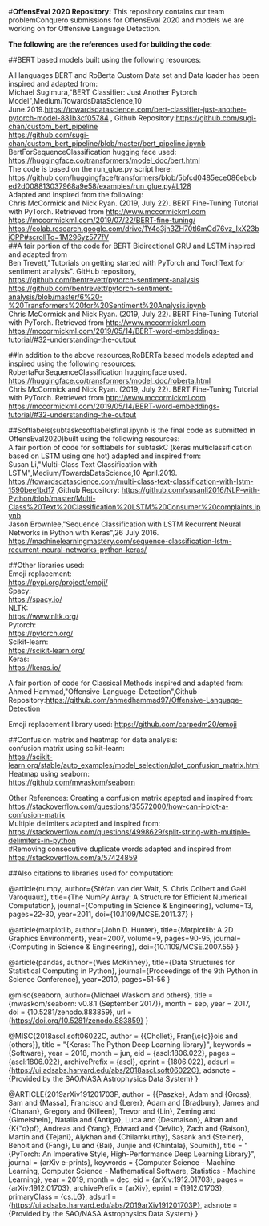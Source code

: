 #**OffensEval 2020 Repository:**
This repository contains our team problemConquero submissions for OffensEval 2020 and models we are working on for Offensive Language Detection.<br/>

**The following are the references used for building the code:**
<br/>

##BERT based models built using the following resources:

All languages BERT and RoBerta Custom Data set and Data loader has been inspired and adapted from:<br/>
Michael Sugimura,"BERT Classifier: Just Another Pytorch Model",Medium/TowardsDataScience,10 June.2019.https://towardsdatascience.com/bert-classifier-just-another-pytorch-model-881b3cf05784 , 
Github Repository:https://github.com/sugi-chan/custom_bert_pipeline<br/>
https://github.com/sugi-chan/custom_bert_pipeline/blob/master/bert_pipeline.ipynb<br/>
BertForSequenceClassification hugging face used:<br/>
https://huggingface.co/transformers/model_doc/bert.html <br/>
The code is based on the run_glue.py script here: <br/>
https://github.com/huggingface/transformers/blob/5bfcd0485ece086ebcbed2d008813037968a9e58/examples/run_glue.py#L128 <br/>
Adapted and Inspired from the following: <br/>
Chris McCormick and Nick Ryan. (2019, July 22). BERT Fine-Tuning Tutorial with PyTorch. Retrieved from http://www.mccormickml.com<br/>
https://mccormickml.com/2019/07/22/BERT-fine-tuning/ <br/>
https://colab.research.google.com/drive/1Y4o3jh3ZH70tl6mCd76vz_IxX23biCPP#scrollTo=1M296yz577fV<br/>
##A fair portion of the code for BERT Bidirectional GRU and LSTM inspired and adapted from <br/>
Ben Trevett,"Tutorials on getting started with PyTorch and TorchText for sentiment analysis". GitHub repository, https://github.com/bentrevett/pytorch-sentiment-analysis<br/>
https://github.com/bentrevett/pytorch-sentiment-analysis/blob/master/6%20-%20Transformers%20for%20Sentiment%20Analysis.ipynb<br/>
Chris McCormick and Nick Ryan. (2019, July 22). BERT Fine-Tuning Tutorial with PyTorch. Retrieved from http://www.mccormickml.com<br/>
https://mccormickml.com/2019/05/14/BERT-word-embeddings-tutorial/#32-understanding-the-output<br/>

##In addition to the above resources,RoBERTa based models adapted and inspired using the following resources: <br/>
RobertaForSequenceClassification huggingface used.  <br/>
https://huggingface.co/transformers/model_doc/roberta.html <br/>
Chris McCormick and Nick Ryan. (2019, July 22). BERT Fine-Tuning Tutorial with PyTorch. Retrieved from http://www.mccormickml.com<br/>
https://mccormickml.com/2019/05/14/BERT-word-embeddings-tutorial/#32-understanding-the-output<br/>


##Softlabels(subtaskcsoftlabelsfinal.ipynb is the final code as submitted in OffensEval2020)built using the following resources: <br/>
A fair portion of code for softlabels for subtaskC (keras multiclassification based on LSTM  using one hot) adapted and inspired from:<br/>
Susan Li,"Multi-Class Text Classification with LSTM",Medium/TowardsDataScience,10 April.2019. https://towardsdatascience.com/multi-class-text-classification-with-lstm-1590bee1bd17 ,Github Repository:
https://github.com/susanli2016/NLP-with-Python/blob/master/Multi-Class%20Text%20Classification%20LSTM%20Consumer%20complaints.ipynb <br/>
Jason Brownlee,"Sequence Classification with LSTM Recurrent Neural Networks in Python with Keras",26 July 2016. https://machinelearningmastery.com/sequence-classification-lstm-recurrent-neural-networks-python-keras/<br/>

##Other libraries used: <br/>
Emoji replacement: <br/>
https://pypi.org/project/emoji/ <br/>
Spacy: <br/>
https://spacy.io/ <br/>
NLTK: <br/>
https://www.nltk.org/ <br/>
Pytorch: <br/>
https://pytorch.org/ <br/>
Scikit-learn: <br/>
https://scikit-learn.org/ <br/>
Keras: <br/>
https://keras.io/ <br/>

A fair portion of code for Classical Methods inspired and adapted from:
Ahmed Hammad,"Offensive-Language-Detection",Github Repository:https://github.com/ahmedhammad97/Offensive-Language-Detection
<br/>

Emoji replacement library used:
https://github.com/carpedm20/emoji



##Confusion matrix and heatmap for data analysis:<br/>
confusion matrix using scikit-learn:<br/>
https://scikit-learn.org/stable/auto_examples/model_selection/plot_confusion_matrix.html<br/>
Heatmap using seaborn:<br/>
https://github.com/mwaskom/seaborn<br/>

Other References:
Creating a confusion matrix apapted and inspired from: https://stackoverflow.com/questions/35572000/how-can-i-plot-a-confusion-matrix<br/>
Multiple delimiters adapted and inspired from: https://stackoverflow.com/questions/4998629/split-string-with-multiple-delimiters-in-python <br/>
#Removing consecutive duplicate words adapted and  inspired from https://stackoverflow.com/a/57424859 <br/>


##Also citations to libraries used for computation:<br/>

@article{numpy,
    author={Stéfan van der Walt, S. Chris Colbert and Gaël Varoquaux},
    title={The NumPy Array: A Structure for Efficient Numerical Computation},
    journal={Computing in Science & Engineering},
    volume=13,
    pages=22-30,
    year=2011,
    doi={10.1109/MCSE.2011.37}
}

@article{matplotlib,
    author={John D. Hunter},
    title={Matplotlib: A 2D Graphics Environment},
    year=2007,
    volume=9,
    pages=90-95,
    journal={Computing in Science & Engineering},
    doi={10.1109/MCSE.2007.55}
}

@article{pandas,
    author={Wes McKinney},
    title={Data Structures for Statistical Computing in Python},
    journal={Proceedings of the 9th Python in Science Conference},
    year=2010,
    pages=51-56
}

@misc{seaborn,
    author={Michael Waskom and others},
    title        = {mwaskom/seaborn: v0.8.1 (September 2017)},
    month        = sep,
    year         = 2017,
    doi          = {10.5281/zenodo.883859},
    url          = {https://doi.org/10.5281/zenodo.883859}
}


@MISC{2018ascl.soft06022C,
       author = {{Chollet}, Fran{\c{c}}ois and {others}},
        title = "{Keras: The Python Deep Learning library}",
     keywords = {Software},
         year = 2018,
        month = jun,
          eid = {ascl:1806.022},
        pages = {ascl:1806.022},
archivePrefix = {ascl},
       eprint = {1806.022},
       adsurl = {https://ui.adsabs.harvard.edu/abs/2018ascl.soft06022C},
      adsnote = {Provided by the SAO/NASA Astrophysics Data System}
}


@ARTICLE{2019arXiv191201703P,
       author = {{Paszke}, Adam and {Gross}, Sam and {Massa}, Francisco and
         {Lerer}, Adam and {Bradbury}, James and {Chanan}, Gregory and
         {Killeen}, Trevor and {Lin}, Zeming and {Gimelshein}, Natalia and
         {Antiga}, Luca and {Desmaison}, Alban and {K{\"o}pf}, Andreas and
         {Yang}, Edward and {DeVito}, Zach and {Raison}, Martin and
         {Tejani}, Alykhan and {Chilamkurthy}, Sasank and {Steiner}, Benoit and
         {Fang}, Lu and {Bai}, Junjie and {Chintala}, Soumith},
        title = "{PyTorch: An Imperative Style, High-Performance Deep Learning Library}",
      journal = {arXiv e-prints},
     keywords = {Computer Science - Machine Learning, Computer Science - Mathematical Software, Statistics - Machine Learning},
         year = 2019,
        month = dec,
          eid = {arXiv:1912.01703},
        pages = {arXiv:1912.01703},
archivePrefix = {arXiv},
       eprint = {1912.01703},
 primaryClass = {cs.LG},
       adsurl = {https://ui.adsabs.harvard.edu/abs/2019arXiv191201703P},
      adsnote = {Provided by the SAO/NASA Astrophysics Data System}
}
